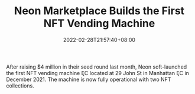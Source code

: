﻿---
title: "Neon Marketplace Builds the First NFT Vending Machine"
date: 2022-02-28T21:57:40+08:00
lastmod: 2022-02-28T16:45:40+08:00
draft: false
authors: ["Lion-like"]
description: "After raising $4 million in their seed round last month, Neon soft-launched the first NFT vending machine ĘC located at 29 John St in Manhattan ĘC in December 2021. The machine is now fully operational with two NFT collections."
featuredImage: "neon-marketplace-builds-the-first-nft-vending-machine.jpeg"
tags: ["Strategy Games","Play to Earn"]
categories: ["news"]
news: ["Strategy Games"]
weight: 
lightgallery: true
pinned: false
recommend: false
recommend1: false
---

After raising $4 million in their seed round last month, Neon soft-launched the first NFT vending machine ĘC located at 29 John St in Manhattan ĘC in December 2021. The machine is now fully operational with two NFT collections.

<!--more-->

